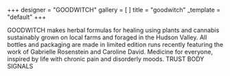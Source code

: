 +++
designer = "GOODWITCH"
gallery = [ ]
title = "goodwitch"
_template = "default"
+++

GOODWITCH makes herbal formulas for healing using plants and cannabis sustainably grown on local farms and foraged in the Hudson Valley. All bottles and packaging are made in limited edition runs recently featuring the work of Gabrielle Rosenstein and Caroline David.  Medicine for everyone, inspired by life with chronic pain and disorderly moods. TRUST BODY SIGNALS
